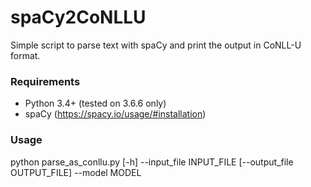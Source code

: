 # spaCy2CoNLLU
Simple script to parse text with spaCy and print the output in CoNLL-U format.

### Requirements


* Python 3.4+ (tested on 3.6.6 only)
* spaCy (https://spacy.io/usage/#installation)


### Usage
python parse_as_conllu.py [-h] --input_file INPUT_FILE [--output_file OUTPUT_FILE] --model MODEL
